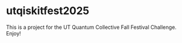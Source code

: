# utqiskitfest2025
This is a project for the UT Quantum Collective Fall Festival Challenge. Enjoy! 
